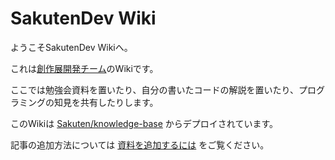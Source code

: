 # SakutenDev Wiki

ようこそSakutenDev Wikiへ。

これは[創作展開発チーム](https://github.com/Sakuten)のWikiです。

ここでは勉強会資料を置いたり、自分の書いたコードの解説を置いたり、プログラミングの知見を共有したりします。

このWikiは [Sakuten/knowledge-base](https://github.com/Sakuten/knowledge-base) からデプロイされています。

記事の追加方法については [資料を追加するには](docs/misc/how-to-add-post.md) をご覧ください。

